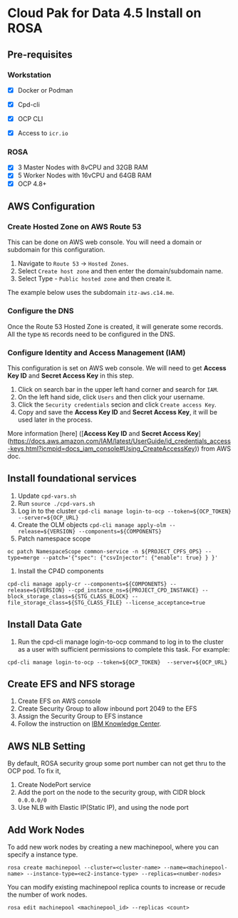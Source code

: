 # Cloud Pak for Data 4.5 Install on ROSA

## Pre-requisites
### Workstation
- [x] Docker or Podman
- [x] Cpd-cli 
- [x] OCP CLI
- [x] Access to `icr.io`


### ROSA
- [x] 3 Master Nodes with 8vCPU and 32GB RAM
- [x] 5 Worker Nodes with 16vCPU and 64GB RAM
- [x] OCP 4.8+

## AWS Configuration 
### Create Hosted Zone on AWS Route 53
This can be done on AWS web console.  You will need a domain or subdomain for this configuration.

1. Navigate to `Route 53` -> `Hosted Zones`.
1. Select `Create host zone` and then enter the domain/subdomain name.
1. Select Type - `Public hosted zone` and then create it.

The example below uses the subdomain `itz-aws.c14.me`.

### Configure the DNS 
Once the Route 53 Hosted Zone is created, it will generate some records. All the type `NS` records need to be configured in the DNS.

### Configure Identity and Access Management (IAM) 
This configuration is set on AWS web console. We will need to get **Access Key ID** and **Secret Access Key** in this step.

1. Click on search bar in the upper left hand corner and search for `IAM`.
2. On the left hand side, click `Users` and then click your username.
3. Click the `Security credentials` secion and click `Create access Key`.
4. Copy and save the **Access Key ID** and **Secret Access Key**, it will be used later in the process.

More information [here] ([**Access Key ID** and **Secret Access Key**] (https://docs.aws.amazon.com/IAM/latest/UserGuide/id_credentials_access-keys.html?icmpid=docs_iam_console#Using_CreateAccessKey)) from AWS doc.


## Install foundational services
1. Update `cpd-vars.sh`
1. Run `source ./cpd-vars.sh`
1. Log in to the cluster `cpd-cli manage login-to-ocp --token=${OCP_TOKEN}  --server=${OCP_URL}`
1. Create the OLM objects `cpd-cli manage apply-olm --release=${VERSION} --components=${COMPONENTS}`
1. Patch namespace scope
```
oc patch NamespaceScope common-service -n ${PROJECT_CPFS_OPS} --type=merge --patch='{"spec": {"csvInjector": {"enable": true} } }'
```
1. Install the CP4D components
```
cpd-cli manage apply-cr --components=${COMPONENTS} --release=${VERSION} --cpd_instance_ns=${PROJECT_CPD_INSTANCE} --block_storage_class=${STG_CLASS_BLOCK} --file_storage_class=${STG_CLASS_FILE} --license_acceptance=true
```

## Install Data Gate
1. Run the cpd-cli manage login-to-ocp command to log in to the cluster as a user with sufficient permissions to complete this task. For example:
```
cpd-cli manage login-to-ocp --token=${OCP_TOKEN}  --server=${OCP_URL}
```


## Create EFS and NFS storage
1. Create EFS on AWS console
2. Create Security Group to allow inbound port 2049 to the EFS
3. Assign the Security Group to EFS instance
4. Follow the instruction on [IBM Knowledge Center](https://www.ibm.com/docs/en/cloud-paks/cp-data/4.5.x?topic=storage-setting-up-amazon-elastic-file-system).


## AWS NLB Setting
By default, ROSA security group some port number can not get thru to the OCP pod.
To fix it,
1. Create NodePort service
2. Add the port on the node to the security group, with CIDR block `0.0.0.0/0`
3. Use NLB with Elastic IP(Static IP), and using the node port

## Add Work Nodes
To add new work nodes by creating a new machinepool, where you can specify a instance type. 
```
rosa create machinepool --cluster=<cluster-name> --name=<machinepool-name> --instance-type=<ec2-instance-type> --replicas=<number-nodes>
```

You can modify existing machinepool replica counts to increase or recude the number of work nodes.
```
rosa edit machinepool <machinepool_id> --replicas <count>
```
